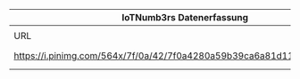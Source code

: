 |IoTNumb3rs Datenerfassung|||||||||||
| ---- | ---- | ---- | ---- | ---- | ---- | ---- | ---- | ---- | ---- | ---- |
||||||||||||
|URL|home_url|filename|device_class|device_count|market_class|market_volume|prognosis_year|publication_year|authorship_class|Dropbox folder|
|https://i.pinimg.com/564x/7f/0a/42/7f0a4280a59b39ca6a81d11509abbbcf.jpg|https://www.visualistan.com/2016/11/the-industrial-internet-of-things.html?utm_content=buffer780f3&utm_medium=social&utm_source=pinterest.com&utm_campaign=buffer|file4_7f0a4280a59b39ca6a81d11509abbbcf.jpg||||||||MariaMarg/20190106-1800|
